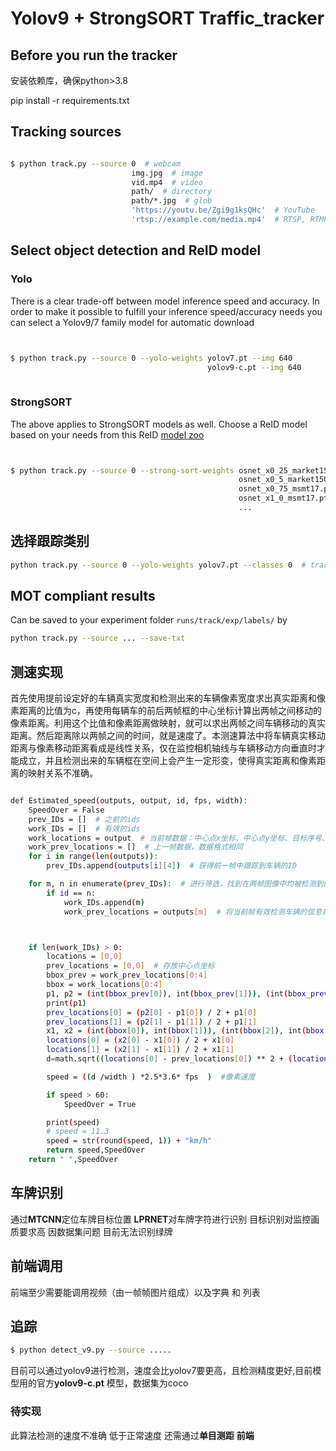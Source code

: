 # Yolov9 + StrongSORT Traffic_tracker

## Before you run the tracker

 安装依赖库，确保python>3.8

pip install -r requirements.txt


## Tracking sources

```bash

$ python track.py --source 0  # webcam
                           img.jpg  # image
                           vid.mp4  # video
                           path/  # directory
                           path/*.jpg  # glob
                           'https://youtu.be/Zgi9g1ksQHc'  # YouTube
                           'rtsp://example.com/media.mp4'  # RTSP, RTMP, HTTP stream
```


## Select object detection and ReID model

### Yolo

There is a clear trade-off between model inference speed and accuracy. In order to make it possible to fulfill your inference speed/accuracy needs
you can select a Yolov9/7 family model for automatic download

```bash


$ python track.py --source 0 --yolo-weights yolov7.pt --img 640
                                            yolov9-c.pt --img 640
                                           
```

### StrongSORT

The above applies to StrongSORT models as well. Choose a ReID model based on your needs from this ReID [model zoo](https://kaiyangzhou.github.io/deep-person-reid/MODEL_ZOO)

```bash


$ python track.py --source 0 --strong-sort-weights osnet_x0_25_market1501.pt
                                                   osnet_x0_5_market1501.pt
                                                   osnet_x0_75_msmt17.pt
                                                   osnet_x1_0_msmt17.pt
                                                   ...
```


## 选择跟踪类别


```bash
python track.py --source 0 --yolo-weights yolov7.pt --classes 0  # tracks persons only
```


## MOT compliant results

Can be saved to your experiment folder `runs/track/exp/labels/` by 

```bash
python track.py --source ... --save-txt 
```

## 测速实现
首先使用提前设定好的车辆真实宽度和检测出来的车辆像素宽度求出真实距离和像素距离的比值为c，再使用每辆车的前后两帧框的中心坐标计算出两帧之间移动的像素距离。利用这个比值和像素距离做映射，就可以求出两帧之间车辆移动的真实距离。然后距离除以两帧之间的时间，就是速度了。本测速算法中将车辆真实移动距离与像素移动距离看成是线性关系，仅在监控相机轴线与车辆移动方向垂直时才能成立，并且检测出来的车辆框在空间上会产生一定形变，使得真实距离和像素距离的映射关系不准确。
```bash

def Estimated_speed(outputs, output, id, fps, width):
    SpeedOver = False
    prev_IDs = []  # 之前的ids
    work_IDs = []  # 有效的ids
    work_locations = output  # 当前帧数据：中心点x坐标、中心点y坐标、目标序号、车辆类别、车辆像素宽度
    work_prev_locations = []  # 上一帧数据，数据格式相同
    for i in range(len(outputs)):
        prev_IDs.append(outputs[i][4])  # 获得前一帧中跟踪到车辆的ID

    for m, n in enumerate(prev_IDs):  # 进行筛选，找到在两帧图像中均被检测到的有效车辆ID，存入work_IDs中
        if id == n:
            work_IDs.append(m)
            work_prev_locations = outputs[m]  # 将当前帧有效检测车辆的信息存入work_locations中



    if len(work_IDs) > 0:
        locations = [0,0]
        prev_locations = [0,0]  # 存放中心点坐标
        bbox_prev = work_prev_locations[0:4]
        bbox = work_locations[0:4]
        p1, p2 = (int(bbox_prev[0]), int(bbox_prev[1])), (int(bbox_prev[2]), int(bbox_prev[3]))
        print(p1)
        prev_locations[0] = (p2[0] - p1[0]) / 2 + p1[0]
        prev_locations[1] = (p2[1] - p1[1]) / 2 + p1[1]
        x1, x2 = (int(bbox[0]), int(bbox[1])), (int(bbox[2]), int(bbox[3]))
        locations[0] = (x2[0] - x1[0]) / 2 + x1[0]
        locations[1] = (x2[1] - x1[1]) / 2 + x1[1]
        d=math.sqrt((locations[0] - prev_locations[0]) ** 2 + (locations[1] - prev_locations[1]) ** 2)

        speed = ((d /width ) *2.5*3.6* fps  )  #像素速度

        if speed > 60:
            SpeedOver = True

        print(speed)
        # speed = 11.3
        speed = str(round(speed, 1)) + "km/h"
        return speed,SpeedOver
    return " ",SpeedOver
```
## 车牌识别
通过**MTCNN**定位车牌目标位置 **LPRNET**对车牌字符进行识别 目标识别对监控画质要求高 因数据集问题 目前无法识别绿牌

## 前端调用
前端至少需要能调用视频（由一帧帧图片组成）以及字典 和 列表

## 追踪
```bash
$ python detect_v9.py --source .....
```
目前可以通过yolov9进行检测，速度会比yolov7要更高，且检测精度更好,目前模型用的官方**yolov9-c.pt** 模型，数据集为coco

### 待实现
此算法检测的速度不准确 低于正常速度 还需通过**单目测距** 
**前端**
